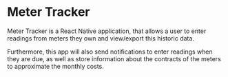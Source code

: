 # Meter Tracker

Meter Tracker is a React Native application, that allows a user to enter readings from meters they own and view/export this historic data.

Furthermore, this app will also send notifications to enter readings when they are due, as well as store information about the contracts of the meters to approximate the monthly costs.
